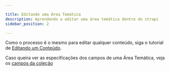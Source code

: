```yaml
---

title: Editando uma Área Temática
description: Aprendendo a editar uma área temática dentro do strapi
sidebar_position: 2

---
```


Como o processo é o mesmo para editar qualquer conteúdo, siga o tutorial de [Editando um Conteúdo](/docs/strapi/iniciando-gerenciamento#editando-um-conteúdo).

Caso queira ver as especificações dos campos de uma Área Temática, veja os [campos da coleção](/docs/strapi/areas-tematicas/criar#campos)
